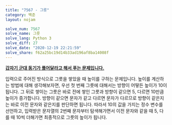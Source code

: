 ```yaml
---
title: "7567 - 그릇"
category: 백준
layout: nojam

solve_num: 7567
solve_name: 그릇
solve_lang: Python 3
solve_diff: 27
solve_date: "2020-12-19 22:21:59"
solve_share: f62a25bc19d14b33ad196af8ba14008f
---
```


<u><strong>갑자기 군대 동기가 풀어달라고 해서 푸는 문제입니다.</strong></u>

입력으로 주어진 방식으로 그릇을 쌓았을 때 높이를 구하는 문제입니다. 높이를 계산하는 방법에 대해 생각해보자면, 우선 첫 번째 그릇에 대해서는 방향이 어떻든 높이가 10이 됩니다. 그 뒤로 쌓이는 그릇은 바로 전에 쌓인 그릇과 방향이 같으면 5, 다르면 10만큼 높이가 증가합니다. 방향이 같으면 문자가 같고 다르면 문자가 다르므로 방향이 같은지는 바로 이전 문자와 같은지를 판단하면 됩니다. 따라서 10의 값을 가지는 정수 변수를 선언하고, 입력받은 문자열의 2번째 문자부터 탐색해가면서 이전 문자와 같을 때 5, 다를 때 10씩 더해가면 최종적으로 그릇의 높이가 됩니다.
